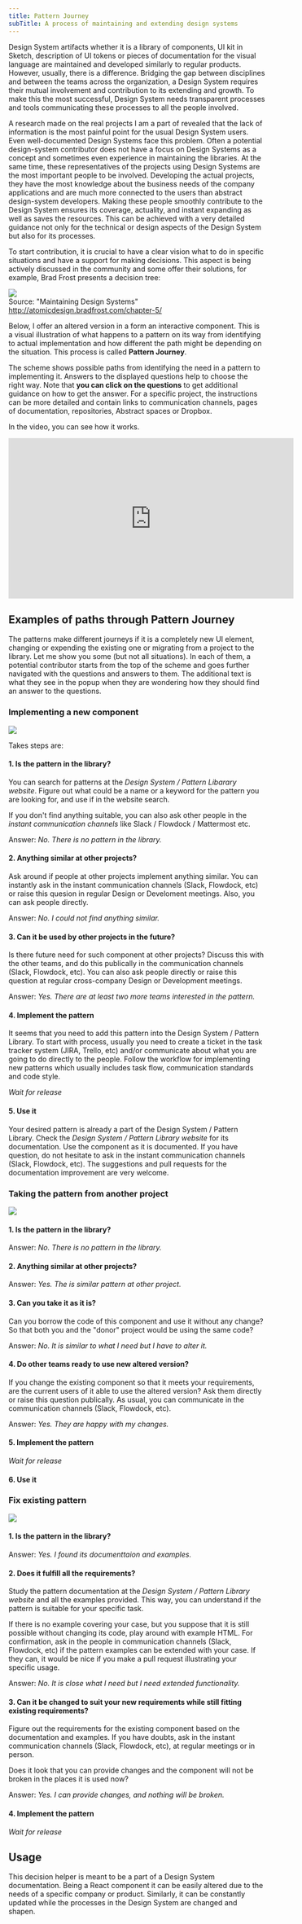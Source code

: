 ```yaml
---
title: Pattern Journey
subTitle: A process of maintaining and extending design systems
---
```


Design System artifacts whether it is a library of components, UI kit in Sketch, description of UI tokens or pieces of
documentation for the visual language are maintained and developed similarly to regular products. However, usually,
there is a difference. Bridging the gap between disciplines and between the teams across the organization, a Design
System requires their mutual involvement and contribution to its extending and growth. To make this the most successful,
Design System needs transparent processes and tools communicating these processes to all the people involved.

A research made on the real projects I am a part of revealed that the lack of information is the most painful point for
the usual Design System users. Even well-documented Design Systems face this problem. Often a potential design-system
contributor does not have a focus on Design Systems as a concept and sometimes even experience in maintaining the
libraries. At the same time, these representatives of the projects using Design Systems are the most important people to
be involved. Developing the actual projects, they have the most knowledge about the business needs of the company
applications and are much more connected to the users than abstract design-system developers. Making these people
smoothly contribute to the Design System ensures its coverage, actuality, and instant expanding as well as saves the
resources. This can be achieved with a very detailed guidance not only for the technical or design aspects of the Design
System but also for its processes.

To start contribution, it is crucial to have a clear vision what to do in specific situations and have a support for
making decisions. This aspect is being actively discussed in the community and some offer their solutions, for example,
Brad Frost presents a decision tree:

![](./pattern-addition-flowchart.png)<br/>
Source: "Maintaining Design Systems" http://atomicdesign.bradfrost.com/chapter-5/

Below, I offer an altered version in a form an interactive component. This is a visual illustration of what happens to a
pattern on its way from identifying to actual implementation and how different the path might be depending on the
situation.
This process is called **Pattern Journey**.

<comp-pattern-journey></comp-pattern-journey>

The scheme shows possible paths from identifying the need in a pattern to implementing it. Answers to the displayed questions help to
choose the right way. Note that **you can click on the questions** to get additional guidance on how to get the answer.
For a specific project, the instructions can be more detailed and contain links to communication channels, pages of
documentation, repositories, Abstract spaces or Dropbox.

In the video, you can see how it works.

<iframe width="560" height="315" src="https://www.youtube.com/embed/kKnTN3EswnU" frameborder="0" allow="autoplay; encrypted-media" allowfullscreen></iframe>

## Examples of paths through Pattern Journey

The patterns make different journeys if it is a completely new UI element, changing or expending the existing one or
migrating from a project to the library. Let me show you some (but not all situations). In each of them, a potential
contributor starts from the top of the scheme and goes further navigated with the questions and answers to them. The
additional text is what they see in the popup when they are wondering how they should find an answer to the questions.

### Implementing a new component

![](./pattern-journey__pattern-library--implement-new.png)

Takes steps are:

#### 1. Is the pattern in the library?

You can search for patterns at the <i>Design System / Pattern Libarary website</i>.
Figure out what could be a name or a keyword for the pattern you are looking for, and use if in the website search.

If you don't find anything suitable, you can also ask other people in the
<i>instant communication channels</i> like Slack / Flowdock / Mattermost etc.

Answer: *No. There is no pattern in the library.*

#### 2. Anything similar at other projects?

Ask around if people at other projects implement anything similar. You can instantly ask in the
instant communication channels (Slack, Flowdock, etc)
or raise this quesion in regular Design or Develoment meetings. Also, you can ask people directly.

Answer: *No. I could not find anything similar.*

#### 3. Can it be used by other projects in the future?

Is there future need for such component at other projects? Discuss this with the other teams, and
do this publically in the
communication channels (Slack, Flowdock, etc).
You can also ask people directly or raise this question at regular cross-company Design or Development meetings.

Answer: *Yes. There are at least two more teams interested in the pattern.*

#### 4. Implement the pattern

It seems that you need to add this pattern into the
Design System / Pattern Library.
To start with process, usually you need to create a ticket in the task tracker system
(JIRA, Trello, etc) and/or communicate about what you are going to do directly to the people.
Follow the workflow for implementing new patterns which usually includes task flow, communication standards and code style.

*Wait for release*

#### 5. Use it

Your desired pattern is already a part of the Design System / Pattern Library. Check the
<i>Design System / Pattern Library website</i>
for its documentation.
Use the component as it is documented. If you have question, do not hesitate to ask in the
instant communication channels (Slack, Flowdock, etc).
The suggestions and pull requests for the documentation improvement are very welcome.

### Taking the pattern from another project

![](./pattern-journey__pattern-library--from-other-project.png)

#### 1. Is the pattern in the library?

Answer: *No. There is no pattern in the library.*

#### 2. Anything similar at other projects?

Answer: *Yes. The is similar pattern at other project.*

#### 3. Can you take it as it is?

Can you borrow the code of this component and use it without any change? So that both you and the "donor" project would
be using the same code?

Answer: *No. It is similar to what I need but I have to alter it.*

#### 4. Do other teams ready to use new altered version?

If you change the existing component so that it meets your requirements,
are the current users of it able to use the altered version?
Ask them directly or raise this question publically. As usual,
you can communicate in the
communication channels (Slack, Flowdock, etc).

Answer: *Yes. They are happy with my changes.*

#### 5. Implement the pattern

*Wait for release*

#### 6. Use it

### Fix existing pattern

![](./pattern-journey__pattern-library--fix-pattern.png)

#### 1. Is the pattern in the library?

Answer: *Yes. I found its documenttaion and examples.*

#### 2. Does it fulfill all the requirements?

Study the pattern documentation at the
<i>Design System / Pattern Library website</i>
and all the examples provided. This way, you can understand if the pattern is suitable
for your specific task.

If there is no example covering your case, but you suppose that it is still possible
without changing its code, play around with example HTML. For confirmation, ask in the
people in communication channels (Slack, Flowdock, etc)
if the pattern examples can be extended with your case. If they can, it would be nice if you
make a pull request illustrating your specific usage.

Answer: *No. It is close what I need but I need extended functionality.*

#### 3. Can it be changed to suit your new requirements while still  fitting existing requirements?

Figure out the requirements for the existing component based on the documentation and examples. If you have doubts, ask in the
instant communication channels (Slack, Flowdock, etc), at regular meetings
or in person.

Does it look that you can provide changes and the component will not be broken in the places it is used now?

Answer: *Yes. I can provide changes, and nothing will be broken.*

#### 4. Implement the pattern

*Wait for release*

## Usage

This decision helper is meant to be a part of a Design System documentation. Being a React component it can be easily
altered due to the needs of a specific company or product. Similarly, it can be constantly updated while the processes
in the Design System are changed and shapen.
